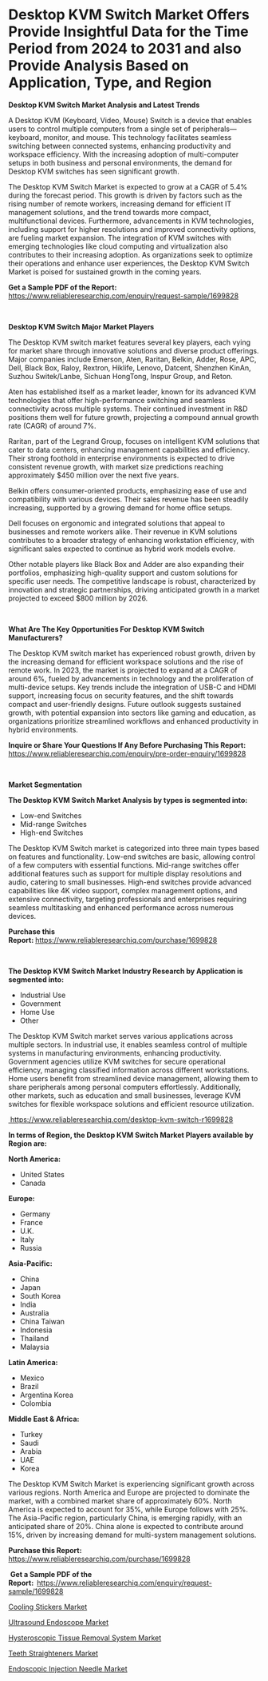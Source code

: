 <p><h1>Desktop KVM Switch Market Offers Provide Insightful Data for the Time Period from 2024 to 2031 and also Provide Analysis Based on Application, Type, and Region</h1></p><p><strong>Desktop KVM Switch Market Analysis and Latest Trends</strong></p>
<p><p>A Desktop KVM (Keyboard, Video, Mouse) Switch is a device that enables users to control multiple computers from a single set of peripherals—keyboard, monitor, and mouse. This technology facilitates seamless switching between connected systems, enhancing productivity and workspace efficiency. With the increasing adoption of multi-computer setups in both business and personal environments, the demand for Desktop KVM switches has seen significant growth.</p><p>The Desktop KVM Switch Market is expected to grow at a CAGR of 5.4% during the forecast period. This growth is driven by factors such as the rising number of remote workers, increasing demand for efficient IT management solutions, and the trend towards more compact, multifunctional devices. Furthermore, advancements in KVM technologies, including support for higher resolutions and improved connectivity options, are fueling market expansion. The integration of KVM switches with emerging technologies like cloud computing and virtualization also contributes to their increasing adoption. As organizations seek to optimize their operations and enhance user experiences, the Desktop KVM Switch Market is poised for sustained growth in the coming years.</p></p>
<p><strong>Get a Sample PDF of the Report:&nbsp;</strong> <a href="https://www.reliableresearchiq.com/enquiry/request-sample/1699828?utm_campaign=1609&utm_medium=2&utm_source=Github&utm_content=ia&utm_term=21102024&utm_id=desktop-kvm-switch">https://www.reliableresearchiq.com/enquiry/request-sample/1699828</a></p>
<p>&nbsp;</p>
<p><strong>Desktop KVM Switch Major Market Players</strong></p>
<p><p>The Desktop KVM switch market features several key players, each vying for market share through innovative solutions and diverse product offerings. Major companies include Emerson, Aten, Raritan, Belkin, Adder, Rose, APC, Dell, Black Box, Raloy, Rextron, Hiklife, Lenovo, Datcent, Shenzhen KinAn, Suzhou Switek/Lanbe, Sichuan HongTong, Inspur Group, and Reton.</p><p>Aten has established itself as a market leader, known for its advanced KVM technologies that offer high-performance switching and seamless connectivity across multiple systems. Their continued investment in R&D positions them well for future growth, projecting a compound annual growth rate (CAGR) of around 7%.</p><p>Raritan, part of the Legrand Group, focuses on intelligent KVM solutions that cater to data centers, enhancing management capabilities and efficiency. Their strong foothold in enterprise environments is expected to drive consistent revenue growth, with market size predictions reaching approximately $450 million over the next five years.</p><p>Belkin offers consumer-oriented products, emphasizing ease of use and compatibility with various devices. Their sales revenue has been steadily increasing, supported by a growing demand for home office setups.</p><p>Dell focuses on ergonomic and integrated solutions that appeal to businesses and remote workers alike. Their revenue in KVM solutions contributes to a broader strategy of enhancing workstation efficiency, with significant sales expected to continue as hybrid work models evolve.</p><p>Other notable players like Black Box and Adder are also expanding their portfolios, emphasizing high-quality support and custom solutions for specific user needs. The competitive landscape is robust, characterized by innovation and strategic partnerships, driving anticipated growth in a market projected to exceed $800 million by 2026.</p></p>
<p>&nbsp;</p>
<p><strong>What Are The Key Opportunities For Desktop KVM Switch Manufacturers?</strong></p>
<p><p>The Desktop KVM switch market has experienced robust growth, driven by the increasing demand for efficient workspace solutions and the rise of remote work. In 2023, the market is projected to expand at a CAGR of around 6%, fueled by advancements in technology and the proliferation of multi-device setups. Key trends include the integration of USB-C and HDMI support, increasing focus on security features, and the shift towards compact and user-friendly designs. Future outlook suggests sustained growth, with potential expansion into sectors like gaming and education, as organizations prioritize streamlined workflows and enhanced productivity in hybrid environments.</p></p>
<p><strong>Inquire or Share Your Questions If Any Before Purchasing This Report:</strong> <a href="https://www.reliableresearchiq.com/enquiry/pre-order-enquiry/1699828?utm_campaign=1609&utm_medium=2&utm_source=Github&utm_content=ia&utm_term=21102024&utm_id=desktop-kvm-switch">https://www.reliableresearchiq.com/enquiry/pre-order-enquiry/1699828</a></p>
<p>&nbsp;</p>
<p><strong>Market Segmentation</strong></p>
<p><strong>The Desktop KVM Switch Market Analysis by types is segmented into:</strong></p>
<p><ul><li>Low-end Switches</li><li>Mid-range Switches</li><li>High-end Switches</li></ul></p>
<p><p>The Desktop KVM Switch market is categorized into three main types based on features and functionality. Low-end switches are basic, allowing control of a few computers with essential functions. Mid-range switches offer additional features such as support for multiple display resolutions and audio, catering to small businesses. High-end switches provide advanced capabilities like 4K video support, complex management options, and extensive connectivity, targeting professionals and enterprises requiring seamless multitasking and enhanced performance across numerous devices.</p></p>
<p><strong>Purchase this Report:&nbsp;</strong><a href="https://www.reliableresearchiq.com/purchase/1699828?utm_campaign=1609&utm_medium=2&utm_source=Github&utm_content=ia&utm_term=21102024&utm_id=desktop-kvm-switch">https://www.reliableresearchiq.com/purchase/1699828</a></p>
<p>&nbsp;</p>
<p><strong>The Desktop KVM Switch Market Industry Research by Application is segmented into:</strong></p>
<p><ul><li>Industrial Use</li><li>Government</li><li>Home Use</li><li>Other</li></ul></p>
<p><p>The Desktop KVM Switch market serves various applications across multiple sectors. In industrial use, it enables seamless control of multiple systems in manufacturing environments, enhancing productivity. Government agencies utilize KVM switches for secure operational efficiency, managing classified information across different workstations. Home users benefit from streamlined device management, allowing them to share peripherals among personal computers effortlessly. Additionally, other markets, such as education and small businesses, leverage KVM switches for flexible workspace solutions and efficient resource utilization.</p></p>
<p><a href="https://www.reliableresearchiq.com/desktop-kvm-switch-r1699828?utm_campaign=1609&utm_medium=2&utm_source=Github&utm_content=ia&utm_term=21102024&utm_id=desktop-kvm-switch">&nbsp;https://www.reliableresearchiq.com/desktop-kvm-switch-r1699828</a></p>
<p><strong>In terms of Region, the Desktop KVM Switch Market Players available by Region are:</strong></p>
<p>
    <p> <strong> North America: </strong>
        <ul>
            <li>United States</li>
            <li>Canada</li>
        </ul>
        </p> 
    <p> <strong> Europe: </strong>
        <ul>
            <li>Germany</li>
            <li>France</li>
            <li>U.K.</li>
            <li>Italy</li>
            <li>Russia</li>
        </ul>
        </p> 
    <p> <strong> Asia-Pacific: </strong>
        <ul>
            <li>China</li>
            <li>Japan</li>
            <li>South Korea</li>
            <li>India</li>
            <li>Australia</li>
            <li>China Taiwan</li>
            <li>Indonesia</li>
            <li>Thailand</li>
            <li>Malaysia</li>
        </ul>
        </p> 
    <p> <strong> Latin America: </strong>
        <ul>
            <li>Mexico</li>
            <li>Brazil</li>
            <li>Argentina Korea</li>
            <li>Colombia</li>
        </ul>
        </p> 
    <p> <strong> Middle East & Africa: </strong>
        <ul>
            <li>Turkey</li>
            <li>Saudi</li>
            <li>Arabia</li>
            <li>UAE</li>
            <li>Korea</li>
        </ul>
    </p>
    </p>
<p><p>The Desktop KVM Switch Market is experiencing significant growth across various regions. North America and Europe are projected to dominate the market, with a combined market share of approximately 60%. North America is expected to account for 35%, while Europe follows with 25%. The Asia-Pacific region, particularly China, is emerging rapidly, with an anticipated share of 20%. China alone is expected to contribute around 15%, driven by increasing demand for multi-system management solutions.</p></p>
<p><strong>Purchase this Report: </strong><a href="https://www.reliableresearchiq.com/purchase/1699828?utm_campaign=1609&utm_medium=2&utm_source=Github&utm_content=ia&utm_term=21102024&utm_id=desktop-kvm-switch">https://www.reliableresearchiq.com/purchase/1699828</a></p>
<p>&nbsp;<strong>Get a Sample PDF of the Report:&nbsp;&nbsp;</strong><a href="https://www.reliableresearchiq.com/enquiry/request-sample/1699828?utm_campaign=1609&utm_medium=2&utm_source=Github&utm_content=ia&utm_term=21102024&utm_id=desktop-kvm-switch">https://www.reliableresearchiq.com/enquiry/request-sample/1699828</a></p>
<p><strong></strong></p>
<p><p><a href="https://www.linkedin.com/pulse/investing-cooling-stickers-market-trends-leading-products-opdbe?utm_campaign=1609&utm_medium=2&utm_source=Github&utm_content=ia&utm_term=21102024&utm_id=desktop-kvm-switch">Cooling Stickers Market</a></p><p><a href="https://www.linkedin.com/pulse/ultrasound-endoscope-market-shifts-strategic-analysis-2024-2031-4rpke?utm_campaign=1609&utm_medium=2&utm_source=Github&utm_content=ia&utm_term=21102024&utm_id=desktop-kvm-switch">Ultrasound Endoscope Market</a></p><p><a href="https://www.linkedin.com/pulse/hysteroscopic-tissue-removal-system-market-penetration-6pn7e?utm_campaign=1609&utm_medium=2&utm_source=Github&utm_content=ia&utm_term=21102024&utm_id=desktop-kvm-switch">Hysteroscopic Tissue Removal System Market</a></p><p><a href="https://www.linkedin.com/pulse/global-teeth-straighteners-market-trends-insights-growth-nxp9e?utm_campaign=1609&utm_medium=2&utm_source=Github&utm_content=ia&utm_term=21102024&utm_id=desktop-kvm-switch">Teeth Straighteners Market</a></p><p><a href="https://www.linkedin.com/pulse/endoscopic-injection-needle-market-size-share-analysis-mxnxe?utm_campaign=1609&utm_medium=2&utm_source=Github&utm_content=ia&utm_term=21102024&utm_id=desktop-kvm-switch">Endoscopic Injection Needle Market</a></p></p>